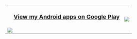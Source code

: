 <table>
    <tbody>
        <tr>
            <td rowspan=2><h3>&nbsp;&nbsp;&nbsp;&nbsp;<a href="https://play.google.com/store/apps/dev?id=5462843777539313894">View my Android apps on Google Play</a></h3></td>
        </tr>
        <tr>
            <td rowspan=2><a href="https://github.com/anuraghazra/github-readme-stats">
  <img align="center" src="https://github-readme-stats.vercel.app/api/top-langs/?username=farmerbb&exclude_repo=Launcher3-Freeform&hide_border=true&bg_color=f6f8fa" />
</a></td>
        </tr>
        <tr>
            <td><a href="https://github.com/anuraghazra/github-readme-stats">
  <img align="center" src="https://github-readme-stats.vercel.app/api?username=farmerbb&count_private=true&show_icons=true&hide_border=true&bg_color=ffffff" />
</a></td>
        </tr>
    </tbody>
</table>
